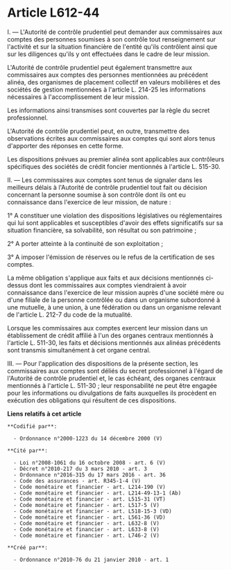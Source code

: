 # Article L612-44

I. ― L'Autorité de contrôle prudentiel peut demander aux commissaires aux comptes des personnes soumises à son contrôle tout
renseignement sur l'activité et sur la situation financière de l'entité qu'ils contrôlent ainsi que sur les diligences qu'ils
y ont effectuées dans le cadre de leur mission. 

L'Autorité de contrôle prudentiel peut également transmettre aux commissaires aux comptes des personnes mentionnées au
précédent alinéa, des organismes de placement collectif en valeurs mobilières et des sociétés de gestion mentionnées à
l'article L. 214-25 les informations nécessaires à l'accomplissement de leur mission. 

Les informations ainsi transmises sont couvertes par la règle du secret professionnel. 

L'Autorité de contrôle prudentiel peut, en outre, transmettre des observations écrites aux commissaires aux comptes qui sont
alors tenus d'apporter des réponses en cette forme. 

Les dispositions prévues au premier alinéa sont applicables aux contrôleurs spécifiques des sociétés de crédit foncier
mentionnés à l'article L. 515-30. 

II. ― Les commissaires aux comptes sont tenus de signaler dans les meilleurs délais à l'Autorité de contrôle prudentiel tout
fait ou décision concernant la personne soumise à son contrôle dont ils ont eu connaissance dans l'exercice de leur mission,
de nature : 

1° A constituer une violation des dispositions législatives ou réglementaires qui lui sont applicables et susceptibles
d'avoir des effets significatifs sur sa situation financière, sa solvabilité, son résultat ou son patrimoine ; 

2° A porter atteinte à la continuité de son exploitation ; 

3° A imposer l'émission de réserves ou le refus de la certification de ses comptes. 

La même obligation s'applique aux faits et aux décisions mentionnés ci-dessus dont les commissaires aux comptes viendraient à
avoir connaissance dans l'exercice de leur mission auprès d'une société mère ou d'une filiale de la personne contrôlée ou
dans un organisme subordonné à une mutuelle, à une union, à une fédération ou dans un organisme relevant de l'article L.
212-7 du code de la mutualité. 

Lorsque les commissaires aux comptes exercent leur mission dans un établissement de crédit affilié à l'un des organes
centraux mentionnés à l'article L. 511-30, les faits et décisions mentionnés aux alinéas précédents sont transmis
simultanément à cet organe central. 

III. ― Pour l'application des dispositions de la présente section, les commissaires aux comptes sont déliés du secret
professionnel à l'égard de l'Autorité de contrôle prudentiel et, le cas échéant, des organes centraux mentionnés à l'article
L. 511-30 ; leur responsabilité ne peut être engagée pour les informations ou divulgations de faits auxquelles ils procèdent
en exécution des obligations qui résultent de ces dispositions.

**Liens relatifs à cet article**

	**Codifié par**:

	  - Ordonnance n°2000-1223 du 14 décembre 2000 (V)

	**Cité par**:

	  - Loi n°2008-1061 du 16 octobre 2008 - art. 6 (V)
	  - Décret n°2010-217 du 3 mars 2010 - art. 3
	  - Ordonnance n°2016-315 du 17 mars 2016 - art. 36
	  - Code des assurances - art. R345-1-4 (V)
	  - Code monétaire et financier - art. L214-190 (V)
	  - Code monétaire et financier - art. L214-49-13-1 (Ab)
	  - Code monétaire et financier - art. L515-31 (VT)
	  - Code monétaire et financier - art. L517-5 (V)
	  - Code monétaire et financier - art. L518-15-3 (VD)
	  - Code monétaire et financier - art. L561-36 (VD)
	  - Code monétaire et financier - art. L632-8 (V)
	  - Code monétaire et financier - art. L633-8 (V)
	  - Code monétaire et financier - art. L746-2 (V)

	**Créé par**:

	  - Ordonnance n°2010-76 du 21 janvier 2010 - art. 1
